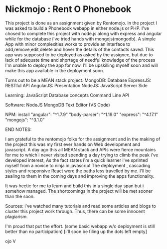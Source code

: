 # Nickmojo : Rent O Phonebook
This project is done as an assignment given by Rentomojo.
In the project I was asked to build a Phonebook webapp in either node.js or PHP.
I've chosed to complete this project with node.js along with express and angular while for the database i've tried hands with mongojs(mongodb).
A simple App with minor complexities works to provide an interface to add,remove,edit,delete and hover the details of the contacts saved.
This app was supposed to be deployed as asked by the assignee, but due to lack of adequate time and shortage of needful knowledge of the process I'm unable to deploy the app for now. I'll be upskilling myself soon and will make this app available in the deployment soon.

Turns out to be a MEAN stack project.
MongoDB: Database
ExpressJS: RESTful API
AngularJS: Presentation
NodeJS: JavaScript Server Side

Learning:
JavaScript
Database concepts
Command Line
API 

Software:
NodeJS
MongoDB
Text Editor (VS Code)

NPM: install
"angular": "^1.7.9"
"body-parser": "^1.19.0"
"express": "^4.17.1"
"mongojs": "^3.1.0"


END NOTES:

I am grateful to the rentomojo folks for the assignment and in the making of the project this was my first ever hands on Web development and javascript. A day ago this all MEAN stack and APIs were fierce mountains for me to which i never visited spending a day trying to climb the peak i've developed interest, As the fact states i'm a quick learner i've sprinted myself from a novice to ninja in javascript The deployment , cascading styles and responsive React were the paths less travelled by me. I'll be zealing to them in the coming days and improving the apps functionality.

It was hectic for me to learn and build this in a single day span but i somehow managed. The shortcomings in the project will be met sooner than the soon.

Sources:
i've watched many tutorials and read some articles and blogs to cluster this project work through. Thus, there can be some innocent plagiarism. 

I'm proud that put the effort. (some basic webapp w/o deployment is still better than no participation)
[i'll soon be filing up the dots left empty]   

ojo
 V


